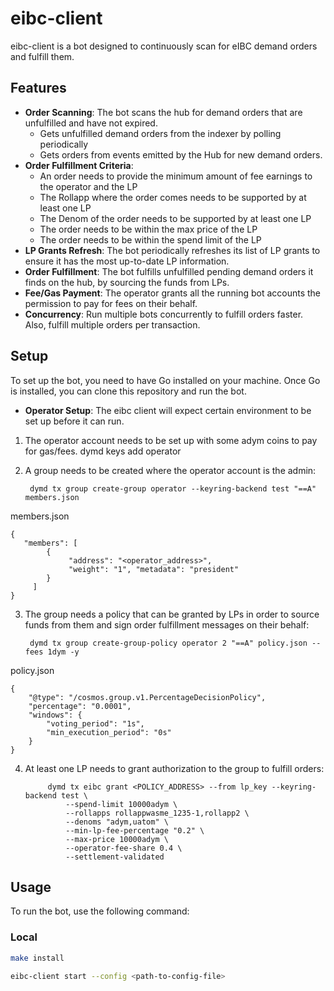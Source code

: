 # eibc-client

eibc-client is a bot designed to continuously scan for eIBC demand orders and fulfill them.

## Features

- **Order Scanning**: The bot scans the hub for demand orders that are unfulfilled and have not expired.
    - Gets unfulfilled demand orders from the indexer by polling periodically
    - Gets orders from events emitted by the Hub for new demand orders.
- **Order Fulfillment Criteria**:
    - An order needs to provide the minimum amount of fee earnings to the operator and the LP
    - The Rollapp where the order comes needs to be supported by at least one LP
    - The Denom of the order needs to be supported by at least one LP
    - The order needs to be within the max price of the LP
    - The order needs to be within the spend limit of the LP
- **LP Grants Refresh**: The bot periodically refreshes its list of LP grants to ensure it has the most up-to-date LP information.
- **Order Fulfillment**: The bot fulfills unfulfilled pending demand orders it finds on the hub, by sourcing the funds from LPs.
- **Fee/Gas Payment**: The operator grants all the running bot accounts the permission to pay for fees on their behalf.
- **Concurrency**: Run multiple bots concurrently to fulfill orders faster. Also, fulfill multiple orders per transaction.

## Setup

To set up the bot, you need to have Go installed on your machine. Once Go is installed, you can clone this repository and run the bot.

- **Operator Setup**: The eibc client will expect certain environment to be set up before it can run.
1. The operator account needs to be set up with some adym coins to pay for gas/fees.
   dymd keys add operator
2. A group needs to be created where the operator account is the admin:

        dymd tx group create-group operator --keyring-backend test "==A" members.json

members.json
   ```
   {
      "members": [
           {
                "address": "<operator_address>",
                "weight": "1", "metadata": "president"
           }
        ]
   }
   ```
3. The group needs a policy that can be granted by LPs in order to source funds from them and sign order fulfillment messages on their behalf:

        dymd tx group create-group-policy operator 2 "==A" policy.json --fees 1dym -y

policy.json
```
{
    "@type": "/cosmos.group.v1.PercentageDecisionPolicy",
    "percentage": "0.0001",
    "windows": {
        "voting_period": "1s",
        "min_execution_period": "0s"
    }
}
```

4. At least one LP needs to grant authorization to the group to fulfill orders:

            dymd tx eibc grant <POLICY_ADDRESS> --from lp_key --keyring-backend test \
                --spend-limit 10000adym \
                --rollapps rollappwasme_1235-1,rollapp2 \ 
                --denoms "adym,uatom" \
                --min-lp-fee-percentage "0.2" \
                --max-price 10000adym \
                --operator-fee-share 0.4 \
                --settlement-validated

## Usage

To run the bot, use the following command:

### Local

```bash
make install

eibc-client start --config <path-to-config-file>
```
